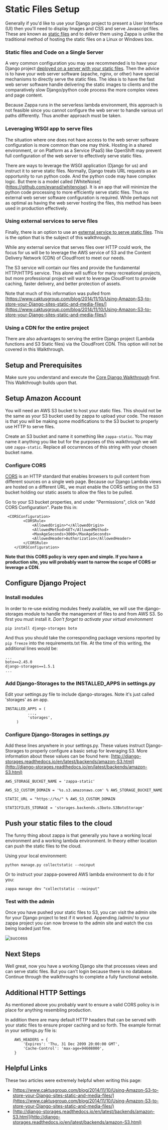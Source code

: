 # Static Files Setup

Generally if you'd like to use your Django project to present a User Interface (UI) then you'll need to display Images and CSS and serve Javascript files.  These are known as [static files](https://docs.djangoproject.com/en/1.10/howto/static-files/deployment/) and to deliver them using Zappa is unlike the traditional method of hosting the static files on a Linux or Windows box.  

### Static files and Code on a Single Server

A very common configuration you may see recommended is to have your Django project [deployed on a server with your static files](https://docs.djangoproject.com/en/1.10/howto/static-files/deployment/#serving-the-site-and-your-static-files-from-the-same-server).  Then the advice is to have your web server software (apache, nginx, or other) have special mechanisms to directly serve the static files.  The idea is to have the fast web server software handle delivering the static images to clients and the comparatively slow Django/python code process the more complex views and page content.  

Because Zappa runs in the serverless lambda environment, this approach is not feasible since you cannot configure the web server to handle various url paths differently.  Thus another approach must be taken.

### Leveraging WSGI app to serve files

The situation where one does not have access to the web server software configuration is more common than one may think.  Hosting in a shared environment, or on Platform as a Service (PaaS) like OpenShift may prevent full configuration of the web server to effectively serve static files.  

There are ways to leverage the WSGI application (Django for us) and instruct it to serve static files.  Normally, Django treats URL requests as an opportunity to run python code.  And the python code may have complex logic.  But there is a model called [WhiteNoise] (https://github.com/evansd/whitenoise).  It is an app that will minimize the python code processing to more efficiently serve static files.  Thus no external web server software configuration is required.  While perhaps not as optimal as having the web server hosting the files, this method has been used in production effectively.  

### Using external services to serve files

Finally, there is an option to use an [external service to serve static files](https://docs.djangoproject.com/en/1.10/howto/static-files/deployment/#serving-static-files-from-a-cloud-service-or-cdn).  This is the option that is the subject of this walkthrough.

While any external service that serves files over HTTP could work, the focus for us will be to leverage the AWS service of S3 and the Content Delivery Network (CDN) of CloudFront to meet our needs.  

The S3 service will contain our files and provide the fundamental HTTP/HTTPS service.  This alone will suffice for many recreational projects, but more professional project will want to leverage CloudFront to provide caching, faster delivery, and better protection of assets.

Note that much of this information was pulled from [https://www.caktusgroup.com/blog/2014/11/10/Using-Amazon-S3-to-store-your-Django-sites-static-and-media-files/](https://www.caktusgroup.com/blog/2014/11/10/Using-Amazon-S3-to-store-your-Django-sites-static-and-media-files/)

### Using a CDN for the entire project

There are also advantages to serving the entire Django project (Lambda functions and S3 Static files) via the CloudFront CDN.  This option will not be covered in this Walkthrough.


## Setup and Prerequisites 

Make sure you understand and execute the [Core Django Walkthrough](walk_core.md) first.  This Walkthrough builds upon that.

## Setup Amazon Account

You will need an AWS S3 bucket to host your static files.  This should not be the same as your S3 bucket used by zappa to upload your code.  The reason is that you will be making some modifications to the S3 bucket to properly use HTTP to serve files.

Create an S3 bucket and name it something like `zappa-static`.  You may name it anything you like but for the purposes of this walkthrough we will use `zappa-static`.  Replace all occurrences of this string with your chosen bucket name.

### Configure CORS

[CORS](https://docs.aws.amazon.com/AmazonS3/latest/dev/cors.html) is an HTTP standard that enables browsers to pull content from different sources on a single web page.  Because our Django Lambda views are hosted on a different URL, we must enable the CORS setting on the S3 bucket holding our static assets to allow the files to be pulled.  

Go to your S3 bucket properties, and under "Permissions", click on "Add CORS Configuration". Paste this in:

```
 <CORSConfiguration>
        <CORSRule>
            <AllowedOrigin>*</AllowedOrigin>
            <AllowedMethod>GET</AllowedMethod>
            <MaxAgeSeconds>3000</MaxAgeSeconds>
            <AllowedHeader>Authorization</AllowedHeader>
        </CORSRule>
    </CORSConfiguration>
```
**Note that this CORS policy is very open and simple.  If you have a production site, you will probably want to narrow the scope of CORS or leverage a CDN.**


## Configure Django Project

### Install modules

In order to re-use existing modules freely available, we will use the django-storages module to handle the management of files to and from AWS S3.  So first you must install it.  *Don't forget to activate your virtual environment* 

```
pip install django-storages boto
```

And thus you should take the corresponding package versions reported by `pip freeze` into the requirements.txt file.  At the time of this writing, the additional lines would be:

```
...
boto==2.45.0
django-storages==1.5.1
...
```

### Add Django-Storages to the INSTALLED_APPS in settings.py

Edit your settings.py file to include django-storages.  Note it's just called 'storages' as an app.

```
INSTALLED_APPS = (
          ...,
          'storages',
     )
```

### Configure Django-Storages in settings.py

Add these lines anywhere in your settings.py.  These values instruct Django-Storages to properly configure a basic setup for leveraging S3.  More information about these values can be found here: [http://django-storages.readthedocs.io/en/latest/backends/amazon-S3.html](http://django-storages.readthedocs.io/en/latest/backends/amazon-S3.html)

```
AWS_STORAGE_BUCKET_NAME = 'zappa-static'

AWS_S3_CUSTOM_DOMAIN = '%s.s3.amazonaws.com' % AWS_STORAGE_BUCKET_NAME

STATIC_URL = "https://%s/" % AWS_S3_CUSTOM_DOMAIN

STATICFILES_STORAGE = 'storages.backends.s3boto.S3BotoStorage'

```

## Push your static files to the cloud

The funny thing about zappa is that generally you have a working local environment and a working lambda environment.  In theory either location can push the static files to the cloud.  

Using your local environment:

```
python manage.py collectstatic --noinput
```

Or to instruct your zappa-powered AWS lambda environment to do it for you:

```
zappa manage dev "collectstatic --noinput"
```

### Test with the admin

Once you have pushed your static files to S3, you can visit the admin site for your Django project to test if it worked.  Appending /admin/ to your zappa project you can now browse to the admin site and watch the css being loaded just fine.

![success](images/static_django.png)

## Next Steps

Well great, now you have a working Django site that processes views and can serve static files.  But you can't login because there is no database.  Continue through the walkthroughs to complete a fully functional website.

## Additional HTTP Settings

As mentioned above you probably want to ensure a valid CORS policy is in place for anything resembling production.

In addition there are many default HTTP headers that can be served with your static files to ensure proper caching and so forth.  The example format in your settings.py file is:

```
    AWS_HEADERS = {  
        'Expires': 'Thu, 31 Dec 2099 20:00:00 GMT',
        'Cache-Control': 'max-age=94608000',
    }
```


## Helpful Links

These two articles were extremely helpful when writing this page:

* [https://www.caktusgroup.com/blog/2014/11/10/Using-Amazon-S3-to-store-your-Django-sites-static-and-media-files/](https://www.caktusgroup.com/blog/2014/11/10/Using-Amazon-S3-to-store-your-Django-sites-static-and-media-files/)
* [http://django-storages.readthedocs.io/en/latest/backends/amazon-S3.html](http://django-storages.readthedocs.io/en/latest/backends/amazon-S3.html)
